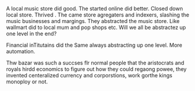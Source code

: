 A local music store did good. The started online did better. Closed down local store. Thrived . The came store agregaters and indexers, slashing the music businesses and margings. They abstracted the music store. Like wallmart did to local mum and pop shops etc. Will we all be abstractez up one level in the end?

Financial inTitutains did the Same always abstracting up one level. More automation.

Thw bazar was such a succses flr normal people that the aristocrats and royals hirdd economics to figure out how they could regaong powee, they invented centeralized currency and corporstions, work gorthe kings monoploy or not. 